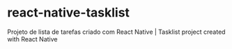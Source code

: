 # react-native-tasklist

Projeto de lista de tarefas criado com React Native | Tasklist project created with React Native
